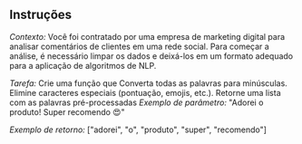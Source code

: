 Instruções
-
*Contexto:* Você foi contratado por uma empresa de marketing digital para analisar comentários de clientes em uma rede social. Para começar a análise, é necessário limpar os dados e deixá-los em um formato adequado para a aplicação de algoritmos de NLP.

*Tarefa:* Crie uma função que
Converta todas as palavras para minúsculas.
Elimine caracteres especiais (pontuação, emojis, etc.).
Retorne uma lista com as palavras pré-processadas
*Exemplo de parâmetro:*
"Adorei o produto! Super recomendo 😍"

*Exemplo de retorno:*
["adorei", "o", "produto", "super", "recomendo"]
